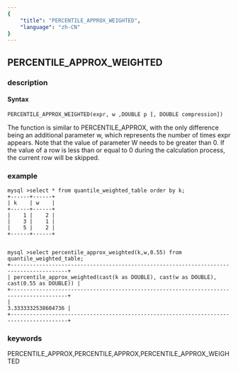 ```yaml
---
{
    "title": "PERCENTILE_APPROX_WEIGHTED",
    "language": "zh-CN"
}
---
```


<!-- 
Licensed to the Apache Software Foundation (ASF) under one
or more contributor license agreements.  See the NOTICE file
distributed with this work for additional information
regarding copyright ownership.  The ASF licenses this file
to you under the Apache License, Version 2.0 (the
"License"); you may not use this file except in compliance
with the License.  You may obtain a copy of the License at

  http://www.apache.org/licenses/LICENSE-2.0

Unless required by applicable law or agreed to in writing,
software distributed under the License is distributed on an
"AS IS" BASIS, WITHOUT WARRANTIES OR CONDITIONS OF ANY
KIND, either express or implied.  See the License for the
specific language governing permissions and limitations
under the License.
-->

## PERCENTILE_APPROX_WEIGHTED
### description
#### Syntax

`PERCENTILE_APPROX_WEIGHTED(expr, w ,DOUBLE p [, DOUBLE compression])`


The function is similar to PERCENTILE_APPROX, with the only difference being an additional parameter w, which represents the number of times expr appears.
Note that the value of parameter W needs to be greater than 0. If the value of a row is less than or equal to 0 during the calculation process, the current row will be skipped.

### example
```
mysql >select * from quantile_weighted_table order by k;
+------+------+
| k    | w    |
+------+------+
|    1 |    2 |
|    3 |    1 |
|    5 |    2 |
+------+------+


mysql >select percentile_approx_weighted(k,w,0.55) from quantile_weighted_table;
+----------------------------------------------------------------------------------------+
| percentile_approx_weighted(cast(k as DOUBLE), cast(w as DOUBLE), cast(0.55 as DOUBLE)) |
+----------------------------------------------------------------------------------------+
|                                                                     3.3333332538604736 |
+----------------------------------------------------------------------------------------+

```

### keywords
PERCENTILE_APPROX,PERCENTILE,APPROX,PERCENTILE_APPROX_WEIGHTED
